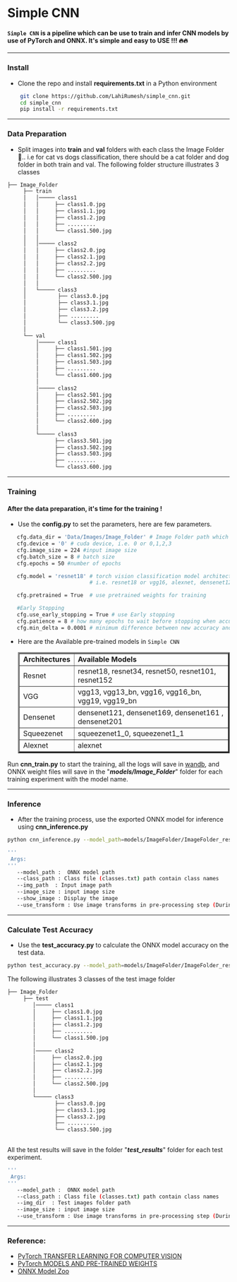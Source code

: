 # Simple CNN

#### ```Simple CNN``` is a pipeline which can be use to train and infer CNN models by use of PyTorch and ONNX. It's simple and easy to USE !!! 🔥🔥
___
### Install

- Clone the repo and install **requirements.txt** in a Python environment 

```bash
    git clone https://github.com/LahiRumesh/simple_cnn.git
    cd simple_cnn
    pip install -r requirements.txt
```
---

### Data Preparation

- Split images into **train** and **val** folders with each class the Image Folder 📂.. i.e for cat vs dogs classification, there should be a cat folder and dog folder in both train and val. The following folder structure illustrates 3 classes


```bash
├── Image_Folder
     ├── train
     │   │───── class1
     │   │     ├── class1.0.jpg
     │   │     ├── class1.1.jpg
     │   │     ├── class1.2.jpg
     │   │     ├── .........
     │   │     └── class1.500.jpg
     │   │
     │   │───── class2
     │   │     ├── class2.0.jpg
     │   │     ├── class2.1.jpg
     │   │     ├── class2.2.jpg
     │   │     ├── .........
     │   │     └── class2.500.jpg
     │   │
     │   └───── class3
     │          ├── class3.0.jpg
     │          ├── class3.1.jpg
     │          ├── class3.2.jpg
     │          ├── .........
     │          └── class3.500.jpg   
     │
     └── val
         │───── class1
         │     ├── class1.501.jpg
         │     ├── class1.502.jpg
         │     ├── class1.503.jpg
         │     ├── .........
         │     └── class1.600.jpg
         │
         │───── class2
         │     ├── class2.501.jpg
         │     ├── class2.502.jpg
         │     ├── class2.503.jpg
         │     ├── .........
         │     └── class2.600.jpg
         │
         └───── class3
               ├── class3.501.jpg
               ├── class3.502.jpg
               ├── class3.503.jpg
               ├── .........
               └── class3.600.jpg

```

---

### Training
  #### After the data preparation, it's time for the training !  
- Use the **config.py** to set the parameters, here are few parameters.
     
 ```bash
    cfg.data_dir = 'Data/Images/Image_Folder' # Image Folder path which contain train and val folders 
    cfg.device = '0' # cuda device, i.e. 0 or 0,1,2,3    
    cfg.image_size = 224 #input image size
    cfg.batch_size = 8 # batch size
    cfg.epochs = 50 #number of epochs

    cfg.model = 'resnet18' # torch vision classification model architectures for image classification 
                           # i.e. resnet18 or vgg16, alexnet, densenet121, squeezenet1_0

    cfg.pretrained = True  # use pretrained weights for training

    #Early Stopping
    cfg.use_early_stopping = True # use Early stopping
    cfg.patience = 8 # how many epochs to wait before stopping when accuracy is not improving
    cfg.min_delta = 0.0001 # minimum difference between new accuracy and old accuracy for new accuracy to be considered as an improvement                   
```


- Here are the Available pre-trained models in ```Simple CNN```

  <table border="3">
  <tr>
  <td><b>Architectures</td>
  <td><b>Available Models</td>
  </tr>
  <td>Resnet</td>
  <td>resnet18, resnet34, resnet50, resnet101, resnet152</td>
  <tr>
  <td>VGG</td>
  <td>vgg13, vgg13_bn, vgg16, vgg16_bn, vgg19, vgg19_bn</td>
  <tr>
  <td>Densenet</td>
  <td>densenet121, densenet169, densenet161 , densenet201</td>
  <tr>
  <td>Squeezenet</td>
  <td>squeezenet1_0, squeezenet1_1</td>
  <tr>
  <td>Alexnet</td>
  <td>alexnet</td>
  </table


Run **cnn_train.py** to start the training, all the logs will save in [wandb](https://wandb.ai/site), and ONNX weight files will save in the "**_models/Image_Folder_**" folder for each training experiment with the model name. 

---

### Inference

- After the training process, use the exported ONNX model for inference using **cnn_inference.py**

```bash
python cnn_inference.py --model_path=models/ImageFolder/ImageFolder_resnet18_exp_1.onnx --class_path=models/ImageFolder/classes.txt --img_path=test1.jpg --image_size=224 --use_transform=True
```



 ```bash
 '''
  Args:
 '''
    --model_path :  ONNX model path
    --class_path : Class file (classes.txt) path contain class names
    --img_path  : Input image path
    --image_size : input image size
    --show_image : Display the image
    --use_transform : Use image transforms in pre-processing step (During the training, process images are Normalize with a mean and standard deviation)                 
```

---

### Calculate Test Accuracy

- Use the **test_accuracy.py** to calculate the ONNX model accuracy on the test data.

```bash
python test_accuracy.py --model_path=models/ImageFolder/ImageFolder_resnet18_exp_1.onnx --class_path=models/ImageFolder/classes.txt --img_dir=Image_Folder/test --image_size=224 --use_transform=True
```
The following illustrates 3 classes of the test image folder

```bash
├── Image_Folder
     ├── test
        │───── class1
        │     ├── class1.0.jpg
        │     ├── class1.1.jpg
        │     ├── class1.2.jpg
        │     ├── .........
        │     └── class1.500.jpg
        │
        │───── class2
        │     ├── class2.0.jpg
        │     ├── class2.1.jpg
        │     ├── class2.2.jpg
        │     ├── .........
        │     └── class2.500.jpg
        │
        └───── class3
               ├── class3.0.jpg
               ├── class3.1.jpg
               ├── class3.2.jpg
               ├── .........
               └── class3.500.jpg   
     
```

All the test results will save in the folder "**_test_results_**" folder for each test experiment.

 ```bash
 '''
  Args:
 '''
    --model_path :  ONNX model path
    --class_path : Class file (classes.txt) path contain class names
    --img_dir  : Test images folder path
    --image_size : input image size
    --use_transform : Use image transforms in pre-processing step (During the training, process images are Normalize with a mean and standard deviation)                 
```

---

### Reference:

- [PyTorch TRANSFER LEARNING FOR COMPUTER VISION](https://pytorch.org/tutorials/beginner/transfer_learning_tutorial.html)
- [PyTorch MODELS AND PRE-TRAINED WEIGHTS](https://pytorch.org/vision/stable/models.html)
- [ONNX Model Zoo](https://github.com/onnx/models)